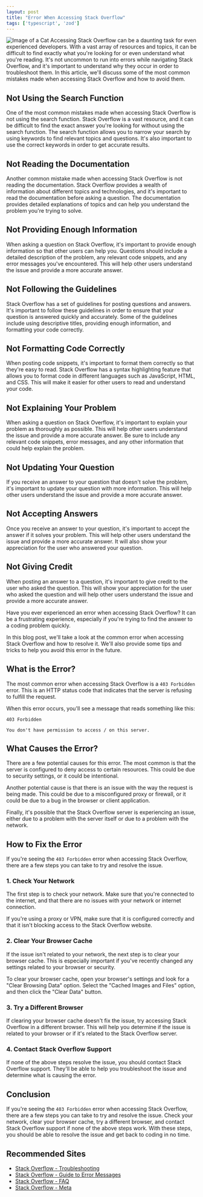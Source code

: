```yaml
---
layout: post
title: "Error When Accessing Stack Overflow"
tags: ['typescript', 'zod']
---
```


![Image of a Cat](http://source.unsplash.com/1600x900/?cat)
Accessing Stack Overflow can be a daunting task for even experienced developers. With a vast array of resources and topics, it can be difficult to find exactly what you're looking for or even understand what you're reading. It's not uncommon to run into errors while navigating Stack Overflow, and it's important to understand why they occur in order to troubleshoot them. In this article, we'll discuss some of the most common mistakes made when accessing Stack Overflow and how to avoid them.

## Not Using the Search Function
One of the most common mistakes made when accessing Stack Overflow is not using the search function. Stack Overflow is a vast resource, and it can be difficult to find the exact answer you're looking for without using the search function. The search function allows you to narrow your search by using keywords to find relevant topics and questions. It's also important to use the correct keywords in order to get accurate results.

## Not Reading the Documentation
Another common mistake made when accessing Stack Overflow is not reading the documentation. Stack Overflow provides a wealth of information about different topics and technologies, and it's important to read the documentation before asking a question. The documentation provides detailed explanations of topics and can help you understand the problem you're trying to solve.

## Not Providing Enough Information
When asking a question on Stack Overflow, it's important to provide enough information so that other users can help you. Questions should include a detailed description of the problem, any relevant code snippets, and any error messages you've encountered. This will help other users understand the issue and provide a more accurate answer.

## Not Following the Guidelines
Stack Overflow has a set of guidelines for posting questions and answers. It's important to follow these guidelines in order to ensure that your question is answered quickly and accurately. Some of the guidelines include using descriptive titles, providing enough information, and formatting your code correctly.

## Not Formatting Code Correctly
When posting code snippets, it's important to format them correctly so that they're easy to read. Stack Overflow has a syntax highlighting feature that allows you to format code in different languages such as JavaScript, HTML, and CSS. This will make it easier for other users to read and understand your code.

## Not Explaining Your Problem
When asking a question on Stack Overflow, it's important to explain your problem as thoroughly as possible. This will help other users understand the issue and provide a more accurate answer. Be sure to include any relevant code snippets, error messages, and any other information that could help explain the problem.

## Not Updating Your Question
If you receive an answer to your question that doesn't solve the problem, it's important to update your question with more information. This will help other users understand the issue and provide a more accurate answer.

## Not Accepting Answers
Once you receive an answer to your question, it's important to accept the answer if it solves your problem. This will help other users understand the issue and provide a more accurate answer. It will also show your appreciation for the user who answered your question.

## Not Giving Credit
When posting an answer to a question, it's important to give credit to the user who asked the question. This will show your appreciation for the user who asked the question and will help other users understand the issue and provide a more accurate answer.

Have you ever experienced an error when accessing Stack Overflow? It can be a frustrating experience, especially if you're trying to find the answer to a coding problem quickly.

In this blog post, we'll take a look at the common error when accessing Stack Overflow and how to resolve it. We'll also provide some tips and tricks to help you avoid this error in the future.

## What is the Error?

The most common error when accessing Stack Overflow is a `403 Forbidden` error. This is an HTTP status code that indicates that the server is refusing to fulfill the request.

When this error occurs, you'll see a message that reads something like this:

```
403 Forbidden

You don't have permission to access / on this server.
```

## What Causes the Error?

There are a few potential causes for this error. The most common is that the server is configured to deny access to certain resources. This could be due to security settings, or it could be intentional.

Another potential cause is that there is an issue with the way the request is being made. This could be due to a misconfigured proxy or firewall, or it could be due to a bug in the browser or client application.

Finally, it's possible that the Stack Overflow server is experiencing an issue, either due to a problem with the server itself or due to a problem with the network.

## How to Fix the Error

If you're seeing the `403 Forbidden` error when accessing Stack Overflow, there are a few steps you can take to try and resolve the issue.

### 1. Check Your Network

The first step is to check your network. Make sure that you're connected to the internet, and that there are no issues with your network or internet connection.

If you're using a proxy or VPN, make sure that it is configured correctly and that it isn't blocking access to the Stack Overflow website.

### 2. Clear Your Browser Cache

If the issue isn't related to your network, the next step is to clear your browser cache. This is especially important if you've recently changed any settings related to your browser or security.

To clear your browser cache, open your browser's settings and look for a "Clear Browsing Data" option. Select the "Cached Images and Files" option, and then click the "Clear Data" button.

### 3. Try a Different Browser

If clearing your browser cache doesn't fix the issue, try accessing Stack Overflow in a different browser. This will help you determine if the issue is related to your browser or if it's related to the Stack Overflow server.

### 4. Contact Stack Overflow Support

If none of the above steps resolve the issue, you should contact Stack Overflow support. They'll be able to help you troubleshoot the issue and determine what is causing the error.

## Conclusion

If you're seeing the `403 Forbidden` error when accessing Stack Overflow, there are a few steps you can take to try and resolve the issue. Check your network, clear your browser cache, try a different browser, and contact Stack Overflow support if none of the above steps work. With these steps, you should be able to resolve the issue and get back to coding in no time.
## Recommended Sites

- [Stack Overflow - Troubleshooting](https://stackoverflow.com/help/troubleshooting)
- [Stack Overflow - Guide to Error Messages](https://stackoverflow.com/help/error-messages)
- [Stack Overflow - FAQ](https://stackoverflow.com/help/faq)
- [Stack Overflow - Meta](https://meta.stackoverflow.com/)